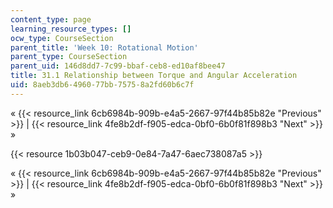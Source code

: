 ```yaml
---
content_type: page
learning_resource_types: []
ocw_type: CourseSection
parent_title: 'Week 10: Rotational Motion'
parent_type: CourseSection
parent_uid: 146d8dd7-7c99-bbaf-ceb8-ed10af8bee47
title: 31.1 Relationship between Torque and Angular Acceleration
uid: 8aeb3db6-4960-77bb-7575-8a2fd60b6c7f
---
```


« {{< resource_link 6cb6984b-909b-e4a5-2667-97f44b85b82e "Previous" >}} | {{< resource_link 4fe8b2df-f905-edca-0bf0-6b0f81f898b3 "Next" >}} »

{{< resource 1b03b047-ceb9-0e84-7a47-6aec738087a5 >}}

« {{< resource_link 6cb6984b-909b-e4a5-2667-97f44b85b82e "Previous" >}} | {{< resource_link 4fe8b2df-f905-edca-0bf0-6b0f81f898b3 "Next" >}} »